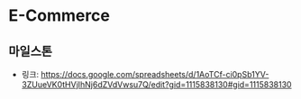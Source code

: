 # E-Commerce

## 마일스톤
- 링크: https://docs.google.com/spreadsheets/d/1AoTCf-ci0pSb1YV-3ZUueVK0tHVjIhNj6dZVdVwsu7Q/edit?gid=1115838130#gid=1115838130

